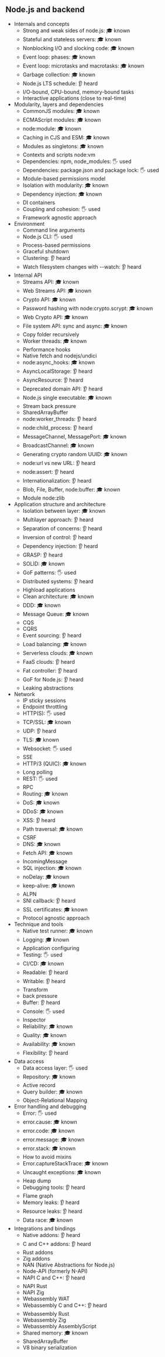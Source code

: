 ## Node.js and backend

- Internals and concepts
  - Strong and weak sides of node.js: 🎓 known
  - Stateful and stateless servers: 🎓 known
  - Nonblocking I/O and slocking code: 🎓 known
  - Event loop: phases: 🎓 known
  - Event loop: microtasks and macrotasks: 🎓 known
  - Garbage collection: 🎓 known
  - Node.js LTS schedule: 👂 heard
  - I/O-bound, CPU-bound, memory-bound tasks
  - Interactive applications (close to real-time)
- Modularity, layers and dependencies
  - CommonJS modules: 🎓 known
  - ECMAScript modules: 🎓 known
  - node:module: 🎓 known
  - Caching in CJS and ESM: 🎓 known
  - Modules as singletons: 🎓 known
  - Contexts and scripts node:vm
  - Dependencies: npm, node_modules: 🖐️ used
  - Dependencies: package.json and package lock: 🖐️ used
  - Module-based permissions model
  - Isolation with modularity: 🎓 known
  - Dependency injection: 🎓 known
  - DI containers
  - Coupling and cohesion: 🖐️ used
  - Framework agnostic approach
- Environment
  - Command line arguments
  - Node.js CLI: 🖐️ used
  - Process-based permissions
  - Graceful shutdown
  - Clustering: 👂 heard
  - Watch filesystem changes with --watch: 👂 heard
- Internal API
  - Streams API: 🎓 known
  - Web Streams API: 🎓 known
  - Crypto API: 🎓 known
  - Password hashing with node:crypto.scrypt: 🎓 known
  - Web Crypto API: 🎓 known
  - File system API: sync and async: 🎓 known
  - Copy folder recursively
  - Worker threads: 🎓 known
  - Performance hooks
  - Native fetch and nodejs/undici
  - node:async_hooks: 🎓 known
  - AsyncLocalStorage: 👂 heard
  - AsyncResource: 👂 heard
  - Deprecated domain API: 👂 heard
  - Node.js single executable: 🎓 known
  - Stream back pressure
  - SharedArrayBuffer
  - node:worker_threads: 👂 heard
  - node:child_process: 👂 heard
  - MessageChannel, MessagePort: 🎓 known
  - BroadcastChannel: 🎓 known
  - Generating crypto random UUID: 🎓 known
  - node:url vs new URL: 👂 heard
  - node:assert: 👂 heard
  - Internationalization: 👂 heard
  - Blob, File, Buffer, node:buffer: 🎓 known
  - Module node:zlib
- Application structure and architecture
  - Isolation between layer: 🎓 known
  - Multilayer approach: 👂 heard
  - Separation of concerns: 👂 heard
  - Inversion of control: 👂 heard
  - Dependency injection: 👂 heard
  - GRASP: 👂 heard
  - SOLID: 🎓 known
  - GoF patterns: 🖐️ used
  - Distributed systems: 👂 heard
  - Highload applications
  - Clean architecture: 🎓 known
  - DDD: 🎓 known
  - Message Queue: 🎓 known
  - CQS
  - CQRS
  - Event sourcing: 👂 heard
  - Load balancing: 🎓 known
  - Serverless clouds: 🎓 known
  - FaaS clouds: 👂 heard
  - Fat controller: 👂 heard
  - GoF for Node.js: 👂 heard
  - Leaking abstractions
- Network
  - IP sticky sessions
  - Endpoint throttling
  - HTTP(S): 🖐️ used
  - TCP/SSL: 🎓 known
  - UDP: 👂 heard
  - TLS: 🎓 known
  - Websocket: 🖐️ used
  - SSE
  - HTTP/3 (QUIC): 🎓 known
  - Long polling
  - REST: 🖐️ used
  - RPC
  - Routing: 🎓 known
  - DoS: 🎓 known
  - DDoS: 🎓 known
  - XSS: 👂 heard
  - Path traversal: 🎓 known
  - CSRF
  - DNS: 🎓 known
  - Fetch API: 🎓 known
  - IncomingMessage
  - SQL injection: 🎓 known
  - noDelay: 🎓 known
  - keep-alive: 🎓 known
  - ALPN
  - SNI callback: 👂 heard
  - SSL certificates: 🎓 known
  - Protocol agnostic approach
- Technique and tools
  - Native test runner: 🎓 known
  - Logging: 🎓 known
  - Application configuring
  - Testing: 🖐️ used
  - CI/CD: 🎓 known
  - Readable: 👂 heard
  - Writable: 👂 heard
  - Transform
  - back pressure
  - Buffer: 👂 heard
  - Console: 🖐️ used
  - Inspector
  - Reliability: 🎓 known
  - Quality: 🎓 known
  - Availability: 🎓 known
  - Flexibility: 👂 heard
- Data access
  - Data access layer: 🖐️ used
  - Repository: 🎓 known
  - Active record
  - Query builder: 🎓 known
  - Object-Relational Mapping
- Error handling and debugging
  - Error: 🖐️ used
  - error.cause: 🎓 known
  - error.code: 🎓 known
  - error.message: 🎓 known
  - error.stack: 🎓 known
  - How to avoid mixins
  - Error.captureStackTrace: 🎓 known
  - Uncaught exceptions: 🎓 known
  - Heap dump
  - Debugging tools: 👂 heard
  - Flame graph
  - Memory leaks: 👂 heard
  - Resource leaks: 👂 heard
  - Data race: 🎓 known
- Integrations and bindings
  - Native addons: 👂 heard
  - C and C++ addons: 👂 heard
  - Rust addons
  - Zig addons
  - NAN (Native Abstractions for Node.js)
  - Node-API (formerly N-API)
  - NAPI C and C++: 👂 heard
  - NAPI Rust
  - NAPI Zig
  - Webassembly WAT
  - Webassembly C and C++: 👂 heard
  - Webassembly Rust
  - Webassembly Zig
  - Webassembly AssemblyScript
  - Shared memory: 🎓 known
  - SharedArrayBuffer
  - V8 binary serialization

